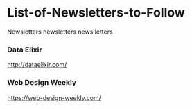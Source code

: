 # List-of-Newsletters-to-Follow
Newsletters newsletters news letters

### Data Elixir
http://dataelixir.com/

### Web Design Weekly
https://web-design-weekly.com/

